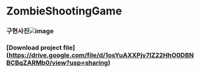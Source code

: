 # ZombieShootingGame

### 구현사진![image](https://github.com/Kmhyn2017/ZombieShootingGame/assets/92089428/a44ec62a-6e2f-44d0-9767-0bf8e6f46ae9)

### [Download project file] (https://drive.google.com/file/d/1osYuAXXPjv7lZ22HhO0DBNBCBqZARMb0/view?usp=sharing)
